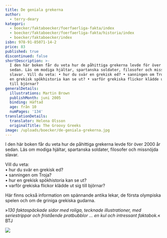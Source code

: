 ```yaml
---
title: De geniala grekerna
author:
  - terry-deary
kategori:
  - boecker/faktaboecker/foerfaerliga-fakta/index
  - boecker/faktaboecker/foerfaerliga-fakta/historia/index
  - boecker/faktaboecker/index
isbn: 978-91-85071-14-2
price: 83
published: true
discontinued: false
shortDescription: >-
  I den här boken får du veta hur de påhittiga grekerna levde för över 2000 år
  sedan. Läs om modiga hjältar, spartanska soldater, filosofer och missnöjda
  slavar. Vill du veta: • hur du svär en grekisk ed? • sanningen om Troja? • hur
  en grekisk spökhistoria kan se ut? • varför grekiska flickor klädde ut sig
  till björnar?
generalDetails:
  illustrations: Martin Brown
  publishMonth: juni 2005
  binding: Häftad
  age: från 10
  numPages: '134'
translationDetails:
  translator: Helena Olsson
  originalTitle: The Groovy Greeks
image: /uploads/boecker/de-geniala-grekerna.jpg
---
```

I den här boken får du veta hur de påhittiga grekerna levde för över 2000 år sedan. Läs om modiga hjältar, spartanska soldater, filosofer och missnöjda slavar.

Vill du veta:  
• hur du svär en grekisk ed?  
• sanningen om Troja?  
• hur en grekisk spökhistoria kan se ut?  
• varför grekiska flickor klädde ut sig till björnar?

Här finns också information om spännande antika lekar, de första olympiska spelen och om de griniga grekiska gudarna.

»_130 faktaspäckade sidor med roliga, tecknade illustrationer, med seriestrippar och fristående pratbubblor … en kul och intressant faktabok._« BTJ

![](/uploads/images/Grekerna-s41.gif)
